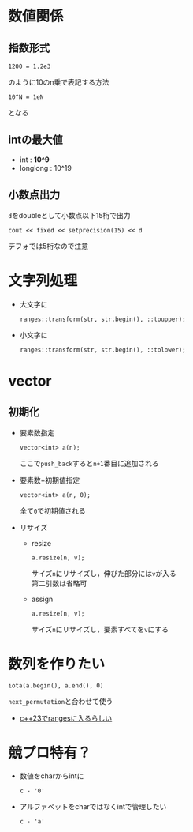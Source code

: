 # 数値関係
## 指数形式
```
1200 = 1.2e3
```
のように10のn乗で表記する方法  
```
10^N = 1eN
```
となる


## intの最大値
- int : **10^9**
- longlong : 10^19


## 小数点出力
`d`をdoubleとして小数点以下15桁で出力  
```
cout << fixed << setprecision(15) << d
```
デフォでは5桁なので注意


# 文字列処理
- 大文字に
    ```
    ranges::transform(str, str.begin(), ::toupper);
    ```

- 小文字に
    ```
    ranges::transform(str, str.begin(), ::tolower);
    ```


# vector
## 初期化
- 要素数指定
    ```
    vector<int> a(n);
    ```
    ここで`push_back`すると`n+1`番目に追加される

- 要素数+初期値指定
    ```
    vector<int> a(n, 0);
    ```
    全て`0`で初期値される

- リサイズ
    - resize
        ```
        a.resize(n, v);
        ```
        サイズ`n`にリサイズし，伸びた部分には`v`が入る  
        第二引数は省略可
    
    - assign
        ```
        a.resize(n, v);
        ```
        サイズ`n`にリサイズし，要素すべてを`v`にする  


# 数列を作りたい
```
iota(a.begin(), a.end(), 0)
```
`next_permutation`と合わせて使う  
- [c++23でrangesに入るらしい](https://cpprefjp.github.io/reference/numeric/ranges_iota.html)


# 競プロ特有？
- 数値をcharからintに
    ```
    c - '0'
    ```

- アルファベットをcharではなくintで管理したい
    ```
    c - 'a'
    ```

